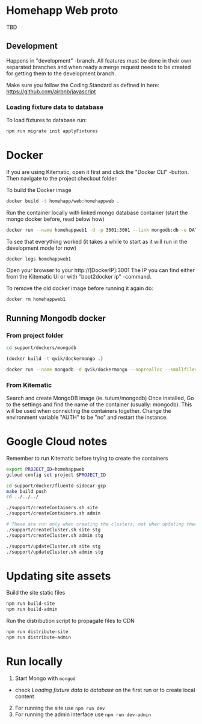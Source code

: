 # Homehapp Web proto

TBD

## Development

Happens in "development" -branch.
All features must be done in their own separated branches and when ready a merge request needs to be created for
getting them to the development branch.

Make sure you follow the Coding Standard as defined in here: https://github.com/airbnb/javascript

### Loading fixture data to database

To load fixtures to database run:

```sh
npm run migrate init applyFixtures
```

# Docker

If you are using Kitematic, open it first and click the "Docker CLI" -button. Then navigate to the project checkout folder.

To build the Docker image

```sh
docker build -t homehapp/web:homehappweb .
```

Run the container locally with linked mongo database container (start the mongo docker before, read below how)

```sh
docker run --name homehappweb1 -d -p 3001:3001 --link mongodb:db -e DATABASE_URI="mongodb://db/homehappweb" homehapp/web:homehappweb
```

To see that everything worked (it takes a while to start as it will run in the development mode for now)

```sh
docker logs homehappweb1
```

Open your browser to your http://[DockerIP]:3001
The IP you can find either from the Kitematic UI or with "boot2docker ip" -command.

To remove the old docker image before running it again do:

```sh
docker rm homehappweb1
```

## Running Mongodb docker

### From project folder

```sh
cd support/dockers/mongodb

(docker build -t qvik/dockermongo .)

docker run --name mongodb -d qvik/dockermongo --noprealloc --smallfiles
```

### From Kitematic

Search and create MongoDB image (ie. tutum/mongodb)
Once installed, Go to the settings and find the name of the container (usually: mongodb). This will be used when connecting the containers together.
Change the environment variable "AUTH" to be "no" and restart the instance.


# Google Cloud notes

Remember to run Kitematic before trying to create the containers

```sh
export PROJECT_ID=homehappweb
gcloud config set project $PROJECT_ID

cd support/docker/fluentd-sidecar-gcp
make build push
cd ../../../

./support/createContainers.sh site
./support/createContainers.sh admin

# These are run only when creating the clusters, not when updating them
./support/createCluster.sh site stg
./support/createCluster.sh admin stg

./support/updateCluster.sh site stg
./support/updateCluster.sh admin stg
```

# Updating site assets

Build the site static files

```sh
npm run build-site
npm run build-admin
```

Run the distribution script to propagate files to CDN

```sh
npm run distribute-site
npm run distribute-admin
```

# Run locally

1. Start Mongo with `mongod`
  - check *Loading fixture data to database* on the first run or
    to create local content
2. For running the site use `npm run dev`
3. For running the admin interface use `npm run dev-admin`
